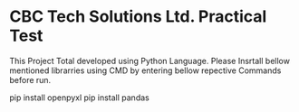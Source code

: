 # CBC Tech Solutions Ltd. Practical Test
This Project Total developed using Python Language.
Please Insrtall bellow mentioned librarries using CMD by entering bellow repective Commands before run.

pip install openpyxl
pip install pandas

